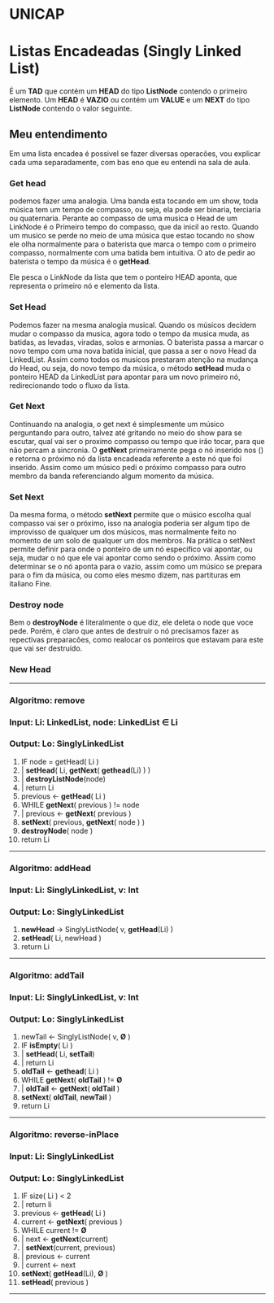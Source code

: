 # UNICAP


# Listas Encadeadas (Singly Linked List)

É um **TAD** que contém um **HEAD** do tipo **ListNode** contendo
o primeiro elemento. 
Um **HEAD** é **VAZIO** ou contém um **VALUE** e um **NEXT** do tipo **ListNode** contendo o valor seguinte.

## Meu entendimento
Em uma lista encadea é possivel se fazer diversas operacões, vou explicar cada uma separadamente, com bas eno que eu entendi na sala de aula.

### Get head
podemos fazer uma analogia. Uma banda esta tocando em um show, toda música tem um tempo de compasso, ou seja, ela pode ser binaria, terciaria ou quaternaria. Perante ao compasso de uma musica o Head de um LinkNode é o Primeiro tempo do compasso, que da inicil ao resto. Quando um musico se perde no meio de uma música que estao tocando no show ele olha normalmente para o baterista que marca o tempo com o primeiro compasso, normalmente com uma batida bem intuitiva. O ato de pedir ao baterista o tempo da música é o **getHead**.

Ele pesca o LinkNode da lista que tem o ponteiro HEAD aponta, que representa o primeiro nó e elemento da lista.

### Set Head

Podemos fazer na mesma analogia musical. Quando os músicos decidem mudar o compasso da musica, agora todo o tempo da musica muda, as batidas, as levadas, viradas, solos e armonias. O baterista passa a marcar o novo tempo com uma nova batida inicial, que passa a ser o novo Head da LinkedList. Assim como todos os musicos prestaram atenção na mudança do Head, ou seja, do novo tempo da música, o método **setHead** muda o ponteiro HEAD da LinkedList para apontar para um novo primeiro nó, redirecionando todo o fluxo da lista.


### Get Next

Continuando na analogia, o get next é simplesmente um músico perguntando para outro, talvez até gritando no meio do show para se escutar, qual vai ser o proximo compasso ou tempo que irão tocar, para que não percam a sincronia. O **getNext** primeiramente pega o nó inserido nos () e retorna o próximo nó da lista encadeada referente a este nó que foi inserido.
Assim como um músico pedi o próximo compasso para outro membro da banda referenciando algum momento da música.

### Set Next

Da mesma forma, o método **setNext** permite que o músico escolha qual compasso vai ser o próximo, isso na analogia poderia ser algum tipo de improvisso de qualquer um dos músicos, mas normalmente feito no momento de um solo de qualquer um dos membros. Na prática o setNext permite definir para onde o ponteiro de um nó especifico vai apontar, ou seja, mudar o nó que ele vai apontar como sendo o próximo. Assim como determinar se o nó aponta para o vazio, assim como um músico se prepara para o fim da música, ou como eles mesmo dizem, nas partituras em italiano Fine.

### Destroy node

Bem o **destroyNode** é literalmente o que diz, ele deleta o node que voce pede. Porém, é claro que antes de destruir o nó precisamos fazer as repectivas preparacões, como realocar os ponteiros que estavam para este que vai ser destruido.

### New Head



______________________

### **Algoritmo:** remove

### **Input:** Li: LinkedList, node: LinkedList ∈ Li

### **Output:** Lo: SinglyLinkedList

1. IF node = getHead( Li )
2. |    **setHead**( Li, **getNext**( **gethead**(Li) ) )
3. |    **destroyListNode**(node)
4. |    return Li
5. previous <- **getHead**( Li )
6. WHILE **getNext**( previous ) != node
7. |    previous <- **getNext**( previous )
8. **setNext**( previous, **getNext**( node ) )
9. **destroyNode**( node )
10. return Li




______________________


### **Algoritmo:** addHead

### **Input:** Li: SinglyLinkedList, v: Int

### **Output:** Lo: SinglyLinkedList

1. **newHead** -> SinglyListNode( v, **getHead**(Li) )
2. **setHead**( Li, newHead )
3. return Li

_______________________


### **Algoritmo:** addTail 

### **Input:** Li: SinglyLinkedList, v: Int

### **Output:** Lo: SinglyLinkedList

1. newTail <- SinglyListNode( v, **Ø** )
2. IF **isEmpty**( Li )
3.   | **setHead**( Li, **setTail**)
4.   | return Li
5. **oldTail** <- **gethead**( Li ) 
6. WHILE **getNext**( **oldTail** ) != **Ø**
7.   | **oldTail** <- **getNext**( **oldTail** )
8. **setNext**( **oldTail**, **newTail** )
9. return Li


______________________

### **Algoritmo:** reverse-inPlace 

### **Input:** Li: SinglyLinkedList

### **Output:** Lo: SinglyLinkedList

1. IF size( Li ) < 2
2. |    return li
3. previous <- **getHead**( Li )
4. current <- **getNext**( previous )
5. WHILE current != **Ø**
6. |  next <- **getNext**(current)
7. |  **setNext**(current, previous)
8. |  previous <- current
9. |  current <- next
10. **setNext**( **getHead**(Li), **Ø** )
11. **setHead**( previous )


_______________________
















